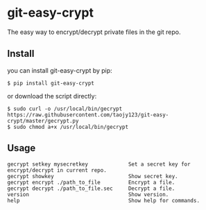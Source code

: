 # git-easy-crypt

The easy way to encrypt/decrypt private files in the git repo.


## Install

you can install git-easy-crypt by pip:
```
$ pip install git-easy-crypt
```

or download the script directly:
```
$ sudo curl -o /usr/local/bin/gecrypt https://raw.githubusercontent.com/taojy123/git-easy-crypt/master/gecrypt.py 
$ sudo chmod a+x /usr/local/bin/gecrypt
```


## Usage

``` 
gecrypt setkey mysecretkey             Set a secret key for encrypt/decrypt in current repo.
gecrypt showkey                        Show secret key.
gecrypt encrypt ./path_to_file         Encrypt a file.
gecrypt decrypt ./path_to_file.sec     Decrypt a file.
version                                Show version.
help                                   Show help for commands.
```

